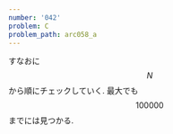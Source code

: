 ```yaml
---
number: '042'
problem: C
problem_path: arc058_a
---
```

すなおに $$ N $$ から順にチェックしていく. 最大でも $$ 100000 $$ までには見つかる.
